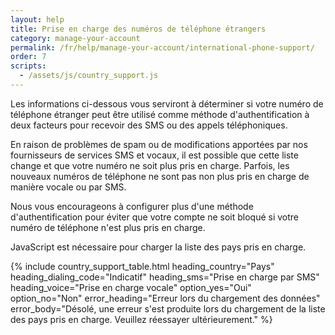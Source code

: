 ```yaml
---
layout: help
title: Prise en charge des numéros de téléphone étrangers
category: manage-your-account
permalink: /fr/help/manage-your-account/international-phone-support/
order: 7
scripts:
  - /assets/js/country_support.js
---
```

Les informations ci-dessous vous serviront à déterminer si votre numéro de téléphone étranger peut être utilisé comme méthode d'authentification à deux facteurs pour recevoir des SMS ou des appels téléphoniques.

En raison de problèmes de spam ou de modifications apportées par nos fournisseurs de services SMS et vocaux, il est possible que cette liste change et que votre numéro ne soit plus pris en charge. Parfois, les nouveaux numéros de téléphone ne sont pas non plus pris en charge de manière vocale ou par SMS.

Nous vous encourageons à configurer plus d'une méthode d'authentification pour éviter que votre compte ne soit bloqué si votre numéro de téléphone n'est plus pris en charge.

<noscript>
  JavaScript est nécessaire pour charger la liste des pays pris en charge.
</noscript>

{% include country_support_table.html
           heading_country="Pays"
           heading_dialing_code="Indicatif"
           heading_sms="Prise en charge par SMS"
           heading_voice="Prise en charge vocale"
           option_yes="Oui"
           option_no="Non" error_heading="Erreur lors du chargement des données"
           error_body="Désolé, une erreur s'est produite lors du chargement de la liste des pays pris en charge. Veuillez réessayer ultérieurement." %}
